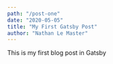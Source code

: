 ```yaml
---
path: "/post-one"
date: "2020-05-05"
title: "My First Gatsby Post"
author: "Nathan Le Master"
---
```


This is my first blog post in Gatsby